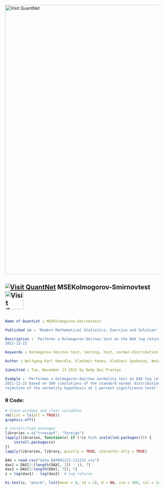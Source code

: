 
[<img src="https://github.com/QuantLet/Styleguide-and-FAQ/blob/master/pictures/banner.png" width="880" alt="Visit QuantNet">](http://quantlet.de/index.php?p=info)

## [<img src="https://github.com/QuantLet/Styleguide-and-Validation-procedure/blob/master/pictures/qloqo.png" alt="Visit QuantNet">](http://quantlet.de/) **MSEKolmogorov-Smirnovtest** [<img src="https://github.com/QuantLet/Styleguide-and-Validation-procedure/blob/master/pictures/QN2.png" width="60" alt="Visit QuantNet 2.0">](http://quantlet.de/d3/ia)

```yaml

Name of QuantLet : MSEKolmogorov-Smirnovtest

Published in : 'Modern Mathematical Statistics: Exercise and Solution'

Description : 'Performs a Kolmogorov-Smirnov test on the DAX log return data from 2009-12-21 to
2011-12-22'

Keywords : Kolmogorov-Smirnov test, testing, test, normal-distribution, normal, normality test

Author : Wolfgang Karl Haerdle, Vladimir Panov, Vladimir Spokoiny, Weining Wang

Submitted : Tue, November 13 2012 by Dedy Dwi Prastyo

Example : 'Performes a Kolmogorov-Smirnov normality test on DAX log returns from 2009-12-21 to
2011-12-22 based on 500 simulations of the standard normal distribution. Test results indicate
rejection of the normality hypothesis at 1 percent significance level'

```


### R Code:
```r
# Close windows and clear variables
rm(list = ls(all = TRUE))
graphics.off()

# install/load packages
libraries = c("truncgof", "foreign")
lapply(libraries, function(x) if (!(x %in% installed.packages())) {
    install.packages(x)
})
lapply(libraries, library, quietly = TRUE, character.only = TRUE)

DAX = read.csv("data_DAX091222-111222.csv")
dax1 = DAX[2:(length(DAX[, 7]) - 1), 7]
dax2 = DAX[3:length(DAX[, 7]), 7]
z = log(dax1) - log(dax2)  # log returns

ks.test(z, "pnorm", list(mean = 0, sd = 1), H = NA, sim = 500, tol = 1e-05, estfun = NA) 

```
